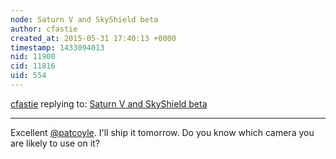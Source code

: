 ```yaml
---
node: Saturn V and SkyShield beta 
author: cfastie
created_at: 2015-05-31 17:40:13 +0000
timestamp: 1433094013
nid: 11900
cid: 11816
uid: 554
---
```




[cfastie](../profile/cfastie) replying to: [Saturn V and SkyShield beta ](../notes/cfastie/05-29-2015/saturn-v-and-skyshield-beta)

----
Excellent [@patcoyle](/profile/patcoyle). I'll ship it tomorrow. Do you know which camera you are likely to use on it? 